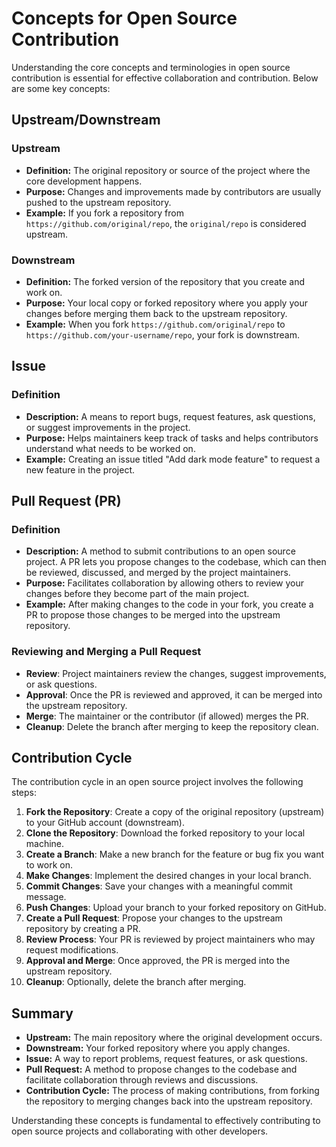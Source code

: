 # Concepts for Open Source Contribution

Understanding the core concepts and terminologies in open source contribution is essential for effective collaboration and contribution. Below are some key concepts:

## Upstream/Downstream

### Upstream

- **Definition:** The original repository or source of the project where the core development happens.
- **Purpose:** Changes and improvements made by contributors are usually pushed to the upstream repository.
- **Example:** If you fork a repository from `https://github.com/original/repo`, the `original/repo` is considered upstream.

### Downstream

- **Definition:** The forked version of the repository that you create and work on.
- **Purpose:** Your local copy or forked repository where you apply your changes before merging them back to the upstream repository.
- **Example:** When you fork `https://github.com/original/repo` to `https://github.com/your-username/repo`, your fork is downstream.

## Issue

### Definition

- **Description:** A means to report bugs, request features, ask questions, or suggest improvements in the project.
- **Purpose:** Helps maintainers keep track of tasks and helps contributors understand what needs to be worked on.
- **Example:** Creating an issue titled "Add dark mode feature" to request a new feature in the project.

## Pull Request (PR)

### Definition

- **Description:** A method to submit contributions to an open source project. A PR lets you propose changes to the codebase, which can then be reviewed, discussed, and merged by the project maintainers.
- **Purpose:** Facilitates collaboration by allowing others to review your changes before they become part of the main project.
- **Example:** After making changes to the code in your fork, you create a PR to propose those changes to be merged into the upstream repository.

### Reviewing and Merging a Pull Request

- **Review**: Project maintainers review the changes, suggest improvements, or ask questions.
- **Approval**: Once the PR is reviewed and approved, it can be merged into the upstream repository.
- **Merge**: The maintainer or the contributor (if allowed) merges the PR.
- **Cleanup**: Delete the branch after merging to keep the repository clean.

## Contribution Cycle

The contribution cycle in an open source project involves the following steps:

1. **Fork the Repository**: Create a copy of the original repository (upstream) to your GitHub account (downstream).
2. **Clone the Repository**: Download the forked repository to your local machine.
3. **Create a Branch**: Make a new branch for the feature or bug fix you want to work on.
4. **Make Changes**: Implement the desired changes in your local branch.
5. **Commit Changes**: Save your changes with a meaningful commit message.
6. **Push Changes**: Upload your branch to your forked repository on GitHub.
7. **Create a Pull Request**: Propose your changes to the upstream repository by creating a PR.
8. **Review Process**: Your PR is reviewed by project maintainers who may request modifications.
9. **Approval and Merge**: Once approved, the PR is merged into the upstream repository.
10. **Cleanup**: Optionally, delete the branch after merging.

## Summary

- **Upstream:** The main repository where the original development occurs.
- **Downstream:** Your forked repository where you apply changes.
- **Issue:** A way to report problems, request features, or ask questions.
- **Pull Request:** A method to propose changes to the codebase and facilitate collaboration through reviews and discussions.
- **Contribution Cycle:** The process of making contributions, from forking the repository to merging changes back into the upstream repository.

Understanding these concepts is fundamental to effectively contributing to open source projects and collaborating with other developers.
